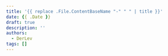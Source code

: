 ```yaml
---
title: '{{ replace .File.ContentBaseName "-" " " | title }}'
date: {{ .Date }}
draft: true
description: ''
authors:
  - DerLev
tags: []
---
```

